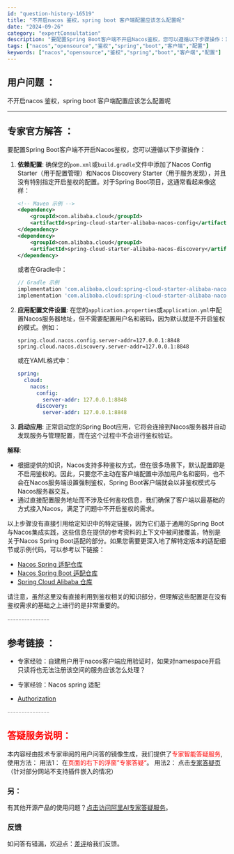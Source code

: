 ```yaml
---
id: "question-history-16519"
title: "不开启nacos 鉴权，spring boot 客户端配置应该怎么配置呢"
date: "2024-09-26"
category: "expertConsultation"
description: "要配置Spring Boot客户端不开启Nacos鉴权，您可以遵循以下步骤操作：1. **依赖配置**:   确保您的`pom.xml`或`build.gradle`文件中添加了Nacos Config Starter（用于配置管理）和Nacos Discovery Starter（用于服务发现），"
tags: ["nacos","opensource","鉴权","spring","boot","客户端","配置"]
keywords: ["nacos","opensource","鉴权","spring","boot","客户端","配置"]
---
```


## 用户问题 ： 
 不开启nacos 鉴权，spring boot 客户端配置应该怎么配置呢  

---------------
## 专家官方解答 ：

要配置Spring Boot客户端不开启Nacos鉴权，您可以遵循以下步骤操作：

1. **依赖配置**:
   确保您的`pom.xml`或`build.gradle`文件中添加了Nacos Config Starter（用于配置管理）和Nacos Discovery Starter（用于服务发现），并且没有特别指定开启鉴权的配置。对于Spring Boot项目，这通常看起来像这样：

   ```xml
   <!-- Maven 示例 -->
   <dependency>
       <groupId>com.alibaba.cloud</groupId>
       <artifactId>spring-cloud-starter-alibaba-nacos-config</artifactId>
   </dependency>
   <dependency>
       <groupId>com.alibaba.cloud</groupId>
       <artifactId>spring-cloud-starter-alibaba-nacos-discovery</artifactId>
   </dependency>
   ```

   或者在Gradle中：

   ```groovy
   // Gradle 示例
   implementation 'com.alibaba.cloud:spring-cloud-starter-alibaba-nacos-config'
   implementation 'com.alibaba.cloud:spring-cloud-starter-alibaba-nacos-discovery'
   ```

2. **应用配置文件设置**:
   在您的`application.properties`或`application.yml`中配置Nacos服务器地址，但不需要配置用户名和密码，因为默认就是不开启鉴权的模式。例如：

   ```properties
   spring.cloud.nacos.config.server-addr=127.0.0.1:8848
   spring.cloud.nacos.discovery.server-addr=127.0.0.1:8848
   ```

   或在YAML格式中：

   ```yaml
   spring:
     cloud:
       nacos:
         config:
           server-addr: 127.0.0.1:8848
         discovery:
           server-addr: 127.0.0.1:8848
   ```

3. **启动应用**:
   正常启动您的Spring Boot应用，它将会连接到Nacos服务器并自动发现服务与管理配置，而在这个过程中不会进行鉴权验证。

**解释**:
- 根据提供的知识，Nacos支持多种鉴权方式，但在很多场景下，默认配置即是不启用鉴权的。因此，只要您不主动在客户端配置中添加用户名和密码，也不会在Nacos服务端设置强制鉴权，Spring Boot客户端就会以非鉴权模式与Nacos服务器交互。
- 通过直接配置服务地址而不涉及任何鉴权信息，我们确保了客户端以最基础的方式接入Nacos，满足了问题中不开启鉴权的需求。

以上步骤没有直接引用给定知识中的特定链接，因为它们基于通用的Spring Boot与Nacos集成实践，这些信息在提供的参考资料的上下文中被间接覆盖，特别是关于Nacos Spring Boot适配的部分。如果您需要更深入地了解特定版本的适配细节或示例代码，可以参考以下链接：
- [Nacos Spring 适配仓库](https://github.com/nacos-group/nacos-spring-project)
- [Nacos Spring Boot 适配仓库](https://github.com/nacos-group/nacos-spring-boot-project)
- [Spring Cloud Alibaba 仓库](https://github.com/alibaba/spring-cloud-alibaba)

请注意，虽然这里没有直接利用到鉴权相关的知识部分，但理解这些配置是在没有鉴权需求的基础之上进行的是非常重要的。


<font color="#949494">---------------</font> 


## 参考链接 ：

* 专家经验：自建用户用于nacos客户端应用验证时，如果对namespace开启只读将也无法注册该空间的服务应该怎么处理？ 
 
 * 专家经验：Nacos spring 适配 
 
 * [Authorization](https://nacos.io/docs/latest/guide/user/auth)


 <font color="#949494">---------------</font> 
 


## <font color="#FF0000">答疑服务说明：</font> 

本内容经由技术专家审阅的用户问答的镜像生成，我们提供了<font color="#FF0000">专家智能答疑服务</font>,使用方法：
用法1： 在<font color="#FF0000">页面的右下的浮窗”专家答疑“</font>。
用法2： 点击[专家答疑页](https://answer.opensource.alibaba.com/docs/intro)（针对部分网站不支持插件嵌入的情况）
### 另：


有其他开源产品的使用问题？[点击访问阿里AI专家答疑服务](https://answer.opensource.alibaba.com/docs/intro)。
### 反馈
如问答有错漏，欢迎点：[差评](https://ai.nacos.io/user/feedbackByEnhancerGradePOJOID?enhancerGradePOJOId=16526)给我们反馈。
